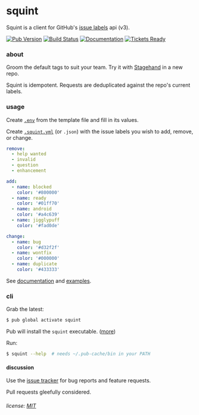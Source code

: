 squint
======

Squint is a client for GitHub's [issue labels][gh-issue-labels] api (v3).

[![Pub Version][pub_badge]][pub]
[![Build Status][ci-badge]][ci]
[![Documentation][dartdocs-badge]][dartdocs]
[![Tickets Ready][waffle_badge]][waffle]

[ci-badge]: https://travis-ci.org/mockturtl/squint.svg?branch=master
[ci]: https://travis-ci.org/mockturtl/squint
[pub_badge]: https://img.shields.io/pub/v/squint.svg
[pub]: https://pub.dartlang.org/packages/squint
[waffle_badge]: https://badge.waffle.io/mockturtl/squint.svg?label=ready&title=Ready
[waffle]: https://waffle.io/mockturtl/squint
[dartdocs-badge]: https://img.shields.io/badge/dartdocs-reference-blue.svg
[dartdocs]: http://www.dartdocs.org/documentation/squint/latest

### about

Groom the default tags to suit your team. Try it with [Stagehand][] in a new repo.

Squint is idempotent. Requests are deduplicated against the repo's current labels.

[stagehand]: http://stagehand.pub/
[gh-issue-labels]: https://developer.github.com/v3/issues/labels/

### usage

Create [`.env`][.env] from the template file and fill in its values.

[.env]: https://github.com/mockturtl/squint/blob/master/.env.example

Create [`.squint.yml`][squintfile] (or `.json`) with the issue labels you wish 
to add, remove, or change.

```yaml
remove:
  - help wanted
  - invalid
  - question
  - enhancement

add: 
  - name: blocked
    color: '#800000'
  - name: ready
    color: '#01ff70'
  - name: android
    color: '#a4c639'
  - name: jigglypuff
    color: '#fad0de'

change:
  - name: bug
    color: '#d32f2f'
  - name: wontfix
    color: '#000000'
  - name: duplicate
    color: '#433333'
```

See [documentation][usage] and [examples][].

[usage]: http://www.dartdocs.org/documentation/squint/latest/index.html#squint/squint
[examples]: https://github.com/mockturtl/squint/tree/master/example
[squintfile]: https://github.com/mockturtl/squint/blob/master/.squint.yml.example

### cli
 
Grab the latest:

```sh
$ pub global activate squint
```

Pub will install the `squint` executable. ([more][pub-global])

Run:

```sh
$ squint --help  # needs ~/.pub-cache/bin in your PATH
```

[pub-global]: https://www.dartlang.org/tools/pub/cmd/pub-global.html#running-a-script


#### discussion

Use the [issue tracker][tracker] for bug reports and feature requests.

Pull requests gleefully considered.

[tracker]: https://github.com/mockturtl/squint/issues

###### license: [MIT](LICENSE)